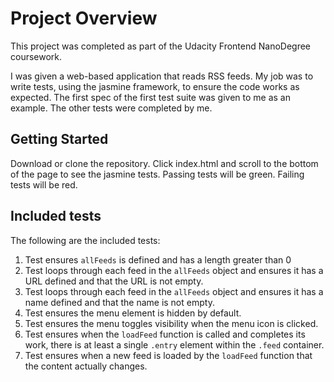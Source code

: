 # Project Overview
This project was completed as part of the Udacity Frontend NanoDegree coursework. 

I was given a web-based application that reads RSS feeds. My job was to write tests, using the jasmine framework, to ensure the code works as expected. The first spec of the first test suite was given to me as an example. The other tests were completed by me. 


## Getting Started
Download or clone the repository. Click index.html and scroll to the bottom of the page to see the jasmine tests. Passing tests will be green. Failing tests will be red. 


## Included tests
The following are the included tests: 

1. Test ensures `allFeeds` is defined and has a length greater than 0
2. Test loops through each feed in the `allFeeds` object and ensures it has a URL defined and that the URL is not empty.
3. Test loops through each feed in the `allFeeds` object and ensures it has a name defined and that the name is not empty.
4. Test ensures the menu element is hidden by default. 
5. Test ensures the menu toggles visibility when the menu icon is clicked.
6. Test ensures when the `loadFeed` function is called and completes its work, there is at least a single `.entry` element within the `.feed` container.
7. Test ensures when a new feed is loaded by the `loadFeed` function that the content actually changes.

